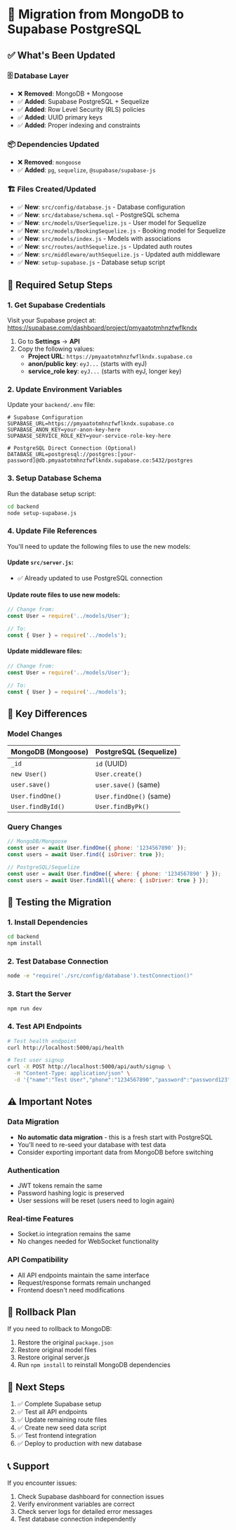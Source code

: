 # 🔄 Migration from MongoDB to Supabase PostgreSQL

## ✅ What's Been Updated

### 🗄️ Database Layer
- ❌ **Removed**: MongoDB + Mongoose
- ✅ **Added**: Supabase PostgreSQL + Sequelize
- ✅ **Added**: Row Level Security (RLS) policies
- ✅ **Added**: UUID primary keys
- ✅ **Added**: Proper indexing and constraints

### 📦 Dependencies Updated
- ❌ **Removed**: `mongoose`
- ✅ **Added**: `pg`, `sequelize`, `@supabase/supabase-js`

### 🏗️ Files Created/Updated
- ✅ **New**: `src/config/database.js` - Database configuration
- ✅ **New**: `src/database/schema.sql` - PostgreSQL schema
- ✅ **New**: `src/models/UserSequelize.js` - User model for Sequelize
- ✅ **New**: `src/models/BookingSequelize.js` - Booking model for Sequelize
- ✅ **New**: `src/models/index.js` - Models with associations
- ✅ **New**: `src/routes/authSequelize.js` - Updated auth routes
- ✅ **New**: `src/middleware/authSequelize.js` - Updated auth middleware
- ✅ **New**: `setup-supabase.js` - Database setup script

## 🔧 Required Setup Steps

### 1. Get Supabase Credentials

Visit your Supabase project at: https://supabase.com/dashboard/project/pmyaatotmhnzfwflkndx

1. Go to **Settings** → **API**
2. Copy the following values:
   - **Project URL**: `https://pmyaatotmhnzfwflkndx.supabase.co`
   - **anon/public key**: `eyJ...` (starts with eyJ)
   - **service_role key**: `eyJ...` (starts with eyJ, longer key)

### 2. Update Environment Variables

Update your `backend/.env` file:

```env
# Supabase Configuration
SUPABASE_URL=https://pmyaatotmhnzfwflkndx.supabase.co
SUPABASE_ANON_KEY=your-anon-key-here
SUPABASE_SERVICE_ROLE_KEY=your-service-role-key-here

# PostgreSQL Direct Connection (Optional)
DATABASE_URL=postgresql://postgres:[your-password]@db.pmyaatotmhnzfwflkndx.supabase.co:5432/postgres
```

### 3. Setup Database Schema

Run the database setup script:

```bash
cd backend
node setup-supabase.js
```

### 4. Update File References

You'll need to update the following files to use the new models:

#### Update `src/server.js`:
- ✅ Already updated to use PostgreSQL connection

#### Update route files to use new models:
```javascript
// Change from:
const User = require('../models/User');

// To:
const { User } = require('../models');
```

#### Update middleware files:
```javascript
// Change from:
const User = require('../models/User');

// To:
const { User } = require('../models');
```

## 🔀 Key Differences

### Model Changes
| MongoDB (Mongoose) | PostgreSQL (Sequelize) |
|-------------------|-------------------------|
| `_id` | `id` (UUID) |
| `new User()` | `User.create()` |
| `user.save()` | `user.save()` (same) |
| `User.findOne()` | `User.findOne()` (same) |
| `User.findById()` | `User.findByPk()` |

### Query Changes
```javascript
// MongoDB/Mongoose
const user = await User.findOne({ phone: '1234567890' });
const users = await User.find({ isDriver: true });

// PostgreSQL/Sequelize  
const user = await User.findOne({ where: { phone: '1234567890' } });
const users = await User.findAll({ where: { isDriver: true } });
```

## 🧪 Testing the Migration

### 1. Install Dependencies
```bash
cd backend
npm install
```

### 2. Test Database Connection
```bash
node -e "require('./src/config/database').testConnection()"
```

### 3. Start the Server
```bash
npm run dev
```

### 4. Test API Endpoints
```bash
# Test health endpoint
curl http://localhost:5000/api/health

# Test user signup
curl -X POST http://localhost:5000/api/auth/signup \
  -H "Content-Type: application/json" \
  -d '{"name":"Test User","phone":"1234567890","password":"password123","confirmPassword":"password123","isDriver":false}'
```

## ⚠️ Important Notes

### Data Migration
- **No automatic data migration** - this is a fresh start with PostgreSQL
- You'll need to re-seed your database with test data
- Consider exporting important data from MongoDB before switching

### Authentication
- JWT tokens remain the same
- Password hashing logic is preserved
- User sessions will be reset (users need to login again)

### Real-time Features
- Socket.io integration remains the same
- No changes needed for WebSocket functionality

### API Compatibility
- All API endpoints maintain the same interface
- Request/response formats remain unchanged
- Frontend doesn't need modifications

## 🚨 Rollback Plan

If you need to rollback to MongoDB:

1. Restore the original `package.json`
2. Restore original model files
3. Restore original server.js
4. Run `npm install` to reinstall MongoDB dependencies

## 🎯 Next Steps

1. ✅ Complete Supabase setup
2. ✅ Test all API endpoints
3. ✅ Update remaining route files
4. ✅ Create new seed data script
5. ✅ Test frontend integration
6. ✅ Deploy to production with new database

## 📞 Support

If you encounter issues:
1. Check Supabase dashboard for connection issues
2. Verify environment variables are correct
3. Check server logs for detailed error messages
4. Test database connection independently
